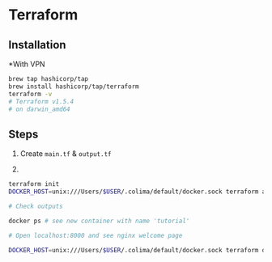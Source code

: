 # Terraform

## Installation

*With VPN

```bash
brew tap hashicorp/tap
brew install hashicorp/tap/terraform
terraform -v 
# Terraform v1.5.4
# on darwin_amd64
```

## Steps

1. Create `main.tf` & `output.tf`

2. 
```bash
terraform init
DOCKER_HOST=unix:///Users/$USER/.colima/default/docker.sock terraform apply

# Check outputs

docker ps # see new container with name 'tutorial'

# Open localhost:8000 and see nginx welcome page

DOCKER_HOST=unix:///Users/$USER/.colima/default/docker.sock terraform destroy
```
